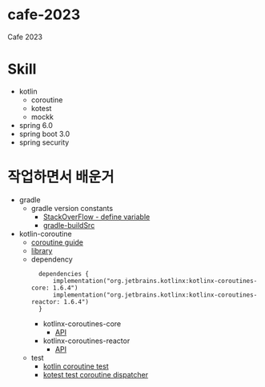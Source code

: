 # cafe-2023
Cafe 2023

# Skill
* kotlin
  * coroutine
  * kotest
  * mockk
* spring 6.0
* spring boot 3.0
* spring security

# 작업하면서 배운거
* gradle
  * gradle version constants
    * [StackOverFlow - define variable](https://stackoverflow.com/questions/62959191/how-to-define-a-variable-for-all-gradle-subprojects-using-gradle-kotlin-dsl)
    * [gradle-buildSrc](https://docs.gradle.org/current/userguide/organizing_gradle_projects.html#sec:build_sources)
* kotlin-coroutine
  * [coroutine guide](https://kotlinlang.org/docs/coroutines-guide.html)
  * [library](https://github.com/Kotlin/kotlinx.coroutines)
  * dependency
    ```
      dependencies {
          implementation("org.jetbrains.kotlinx:kotlinx-coroutines-core: 1.6.4")
          implementation("org.jetbrains.kotlinx:kotlinx-coroutines-reactor: 1.6.4")
      }
    ```
    * kotlinx-coroutines-core
      * [API](https://kotlinlang.org/api/kotlinx.coroutines/kotlinx-coroutines-core/)
    * kotlinx-coroutines-reactor
      * [API](https://kotlinlang.org/api/kotlinx.coroutines/kotlinx-coroutines-reactor/)
  * test
    * [kotlin coroutine test](https://kotlinlang.org/api/kotlinx.coroutines/kotlinx-coroutines-test/)
    * [kotest test coroutine dispatcher](https://kotest.io/docs/framework/coroutines/test-coroutine-dispatcher.html)